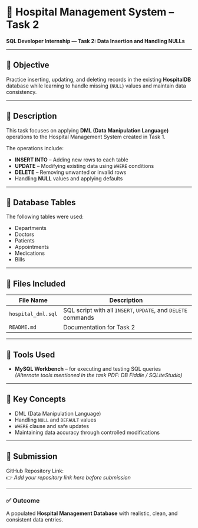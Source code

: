 # 🏥 Hospital Management System – Task 2

**SQL Developer Internship — Task 2: Data Insertion and Handling NULLs**

---

## 🎯 Objective
Practice inserting, updating, and deleting records in the existing **HospitalDB** database while learning to handle missing (`NULL`) values and maintain data consistency.

---

## 🧩 Description
This task focuses on applying **DML (Data Manipulation Language)** operations to the Hospital Management System created in Task 1.

The operations include:
- **INSERT INTO** – Adding new rows to each table  
- **UPDATE** – Modifying existing data using `WHERE` conditions  
- **DELETE** – Removing unwanted or invalid rows  
- Handling **NULL** values and applying defaults

---

## 🧱 Database Tables
The following tables were used:
- Departments  
- Doctors  
- Patients  
- Appointments  
- Medications  
- Bills  

---

## 💾 Files Included
| File Name | Description |
|------------|-------------|
| `hospital_dml.sql` | SQL script with all `INSERT`, `UPDATE`, and `DELETE` commands |
| `README.md` | Documentation for Task 2 |

---

## 🧰 Tools Used
- **MySQL Workbench** – for executing and testing SQL queries  
  *(Alternate tools mentioned in the task PDF: DB Fiddle / SQLiteStudio)*

---

## 🧠 Key Concepts
- DML (Data Manipulation Language)  
- Handling `NULL` and `DEFAULT` values  
- `WHERE` clause and safe updates  
- Maintaining data accuracy through controlled modifications  

---

## 📎 Submission
GitHub Repository Link:  
👉 *Add your repository link here before submission*

---

### ✅ Outcome
A populated **Hospital Management Database** with realistic, clean, and consistent data entries.
